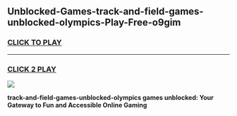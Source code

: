 
## Unblocked-Games-track-and-field-games-unblocked-olympics-Play-Free-o9gim
<h3>
<a href="https://premium76.site?title=track-and-field-games-unblocked-olympics&ref=17A">CLICK TO PLAY</a></h3>
<hr>

<h3>
<a href="https://premium76.site?title=track-and-field-games-unblocked-olympics&ref=17A">CLICK 2 PLAY</a>
  
</h3>

<a href="https://premium76.site?title=track-and-field-games-unblocked-olympics&ref=17A"><img src="https://clearcache.store/games.png"></a>


**track-and-field-games-unblocked-olympics games unblocked: Your Gateway to Fun and Accessible Online Gaming**
